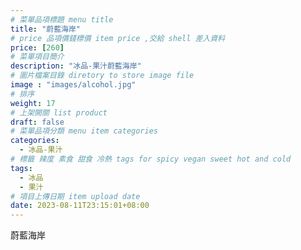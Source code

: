 ```yaml
---
# 菜單品項標題 menu title 
title: "蔚藍海岸"
# price 品項價錢標價 item price ,交給 shell 差入資料
price: [260] 
# 菜單項目簡介 
description: "冰品-果汁蔚藍海岸"
# 圖片檔案目錄 diretory to store image file
image : "images/alcohol.jpg"
# 排序
weight: 17 
# 上架開關 list product 
draft: false
# 菜單品項分類 menu item categories 
categories:
  - 冰品-果汁
# 標籤 辣度 素食 甜食 冷熱 tags for spicy vegan sweet hot and cold 
tags:
  - 冰品
  - 果汁
# 項目上傳日期 item upload date 
date: 2023-08-11T23:15:01+08:00
---
```


 蔚藍海岸
